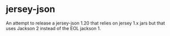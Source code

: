 # jersey-json

An attempt to release a jersey-json 1.20 that relies on jersey 1.x jars but that uses Jackson 2 instead of the EOL jackson 1.
